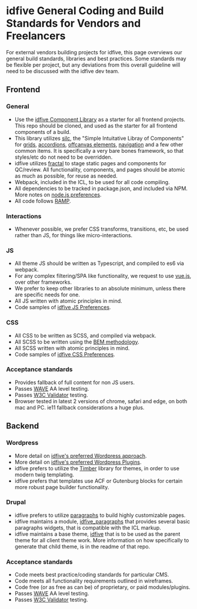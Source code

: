 # idfive General Coding and Build Standards for Vendors and Freelancers

For external vendors building projects for idfive, this page overviews our general build standards, libraries and best practices. Some standards may be flexible per project, but any deviations from this overall guideline will need to be discussed with the idfive dev team.

## Frontend

### General

- Use the [idfive Component Library](https://bitbucket.org/idfivellc/idfive-component-library/src/master/) as a starter for all frontend projects. This repo should be cloned, and used as the starter for all frontend components of a build.
- This library utilizes [silc](https://silc.io/), the "Simple Intuitative Libray of Components" for [grids](https://github.com/nickrigby/silc-grid), [accordions](https://github.com/nickrigby/silc-accordion), [offcanvas elements](https://github.com/nickrigby/silc-offcanvas), [navigation](https://github.com/nickrigby/silc-nav) and a few other common items. It is specifically a very bare bones framework, so that styles/etc do not need to be overridden.
- idfive utilizes [fractal](https://fractal.build/) to stage static pages and components for QC/review. All functionality, components, and pages should be atomic as much as possible, for reuse as needed.
- Webpack, included in the ICL, to be used for all code compiling.
- All dependencies to be tracked in package.json, and included via NPM. More notes on [node.js preferences](/front-end/node).
- All code follows [RAMP](/front-end/ramp).

### Interactions

- Whenever possible, we prefer CSS transforms, transitions, etc, be used rather than JS, for things like micro-interactions.

### JS

- All theme JS should be written as Typescript, and compiled to es6 via webpack.
- For any complex filtering/SPA like functionality, we request to use [vue.js](https://vuejs.org/), over other frameworks.
- We prefer to keep other libraries to an absolute minimum, unless there are specific needs for one.
- All JS written with atomic principles in mind.
- Code samples of [idfive JS Preferences](/front-end/js).

### CSS

- All CSS to be written as SCSS, and compiled via webpack.
- All SCSS to be written using the [BEM methodology](http://getbem.com/introduction/).
- All SCSS written with atomic principles in mind.
- Code samples of [idfive CSS Preferences](/front-end/css).

### Acceptance standards

- Provides fallback of full content for non JS users.
- Passes [WAVE](http://wave.webaim.org/) AA level testing.
- Passes [W3C Validator](https://validator.w3.org/) testing.
- Browser tested in latest 2 versions of chrome, safari and edge, on both mac and PC. ie11 fallback considerations a huge plus.

## Backend

### Wordpress

- More detail on [idfive's preferred Wordpress approach](/back-end/wordpress/wordpress).
- More detail on [idfive's preferred Wordpress Plugins](/back-end/wordpress/wordpress-plugins).
- idfive prefers to utilize the [Timber](https://upstatement.com/timber/) library for themes, in order to use modern twig templating.
- idfive prefers that templates use ACF or Gutenburg blocks for certain more robust page builder functionality.

### Drupal

- idfive prefers to utilize [paragraphs](https://www.drupal.org/project/paragraphs) to build highly customizable pages.
- idfive maintains a module, [idfive_paragraphs](https://bitbucket.org/idfivellc/idfive-component-library-d8-paragraphs) that provides several basic paragraphs widgets, that is compatible with the ICL markup.
- idfive maintains a base theme, [idfive](https://bitbucket.org/idfivellc/idfive-component-library-d8-theme) that is to be used as the parent theme for all client theme work. More information on how specifically to generate that child theme, is in the readme of that repo.

### Acceptance standards

- Code meets best practice/coding standards for particular CMS.
- Code meets all functionality requirements outlined in wireframes.
- Code free (or as free as can be) of proprietary, or paid modules/plugins.
- Passes [WAVE](http://wave.webaim.org/) AA level testing.
- Passes [W3C Validator](https://validator.w3.org/) testing.
